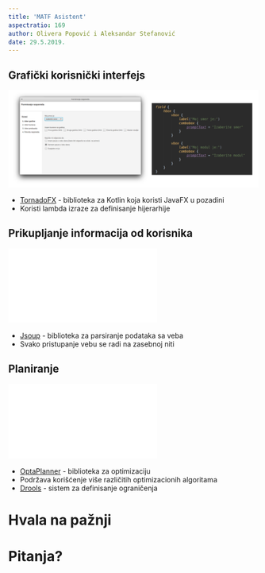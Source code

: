 ```yaml
---
title: 'MATF Asistent'
aspectratio: 169
author: Olivera Popović i Aleksandar Stefanović
date: 29.5.2019.
---
```

## Grafički korisnički interfejs

![TornadoFX](tornadofx.png)

- [TornadoFX](https://tornadofx.io/) - biblioteka za Kotlin koja koristi JavaFX u pozadini 
- Koristi lambda izraze za definisanje hijerarhije

## Prikupljanje informacija od korisnika
![JSoup](jsoup.pdf)

- [Jsoup](https://jsoup.org/) - biblioteka za parsiranje podataka sa veba
- Svako pristupanje vebu se radi na zasebnoj niti

## Planiranje
![OptaPlanner](optaplanner.pdf)

- [OptaPlanner](https://www.optaplanner.org/) - biblioteka za optimizaciju
- Podržava korišćenje više različitih optimizacionih algoritama
- [Drools](https://www.drools.org/) - sistem za definisanje ograničenja

# Hvala na pažnji

# Pitanja?
